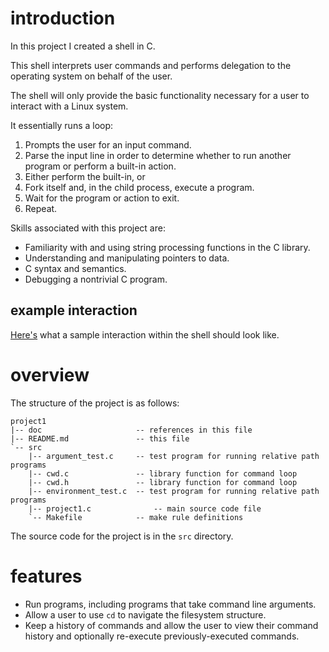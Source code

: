 # introduction

In this project I created a shell in C.

This shell interprets user commands and performs delegation to the operating system 
on behalf of the user.

The shell will only provide the basic functionality necessary for a user to interact
with a Linux system.

It essentially runs a loop:

1. Prompts the user for an input command.
2. Parse the input line in order to determine whether to run another program or
   perform a built-in action.
3. Either perform the built-in, or
4. Fork itself and, in the child process, execute a program.
5. Wait for the program or action to exit.
6. Repeat.

Skills associated with this project are:

* Familiarity with and using string processing functions in the C library.
* Understanding and manipulating pointers to data.
* C syntax and semantics.
* Debugging a nontrivial C program.

## example interaction

[Here's](doc/sample_interaction.md) what a sample interaction within the shell should
look like.


# overview

The structure of the project is as follows:

```
project1
|-- doc                     -- references in this file
|-- README.md               -- this file
`-- src          
    |-- argument_test.c     -- test program for running relative path programs
    |-- cwd.c               -- library function for command loop 
    |-- cwd.h               -- library function for command loop
    |-- environment_test.c  -- test program for running relative path programs
    |-- project1.c              -- main source code file
    `-- Makefile            -- make rule definitions
```

The source code for the project is in the `src` directory.

# features

* Run programs, including programs that take command line arguments.
* Allow a user to use `cd` to navigate the filesystem structure.
* Keep a history of commands and allow the user to view their command history
  and optionally re-execute previously-executed commands.